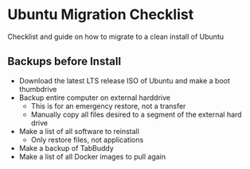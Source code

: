# Ubuntu Migration Checklist

Checklist and guide on how to migrate to a clean install of Ubuntu

## Backups before Install

* Download the latest LTS release ISO of Ubuntu and make a boot thumbdrive
* Backup entire computer on external harddrive
   - This is for an emergency restore, not a transfer
   - Manually copy all files desired to a segment of the external hard drive
* Make a list of all software to reinstall
   - Only restore files, not applications
* Make a backup of TabBuddy
* Make a list of all Docker images to pull again
